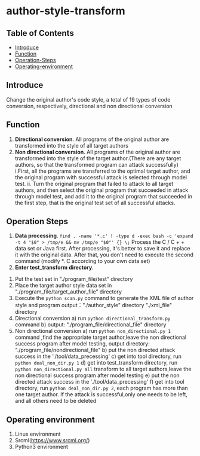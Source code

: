 # author-style-transform
## Table of Contents

- [Introduce](#introduce)
- [Function](#function)
- [Operation-Steps](#operation-steps)
- [Operating-environment](#operating-environment)

## Introduce

Change the original author's code style, a total of 19 types of code conversion, respectively, directional and non directional conversion

## Function
1. **Directional conversion**. All programs of the original author are transformed into the style of all target authors
2. **Non directional conversion**. All programs of the original author are transformed into the style of the target author.(There are any target authors, so that the transformed program can attack successfully)  
   i.First, all the programs are transferred to the optimal target author, and the original program with successful attack is selected through model test.
   ii. Turn the original program that failed to attack to all target authors, and then select the original program that succeeded in attack through model test, and add it to the original program that succeeded in the first step, that is the original test set of all successful attacks.

## Operation Steps
1. **Data processing**. `find . -name '*.c' ! -type d -exec bash -c 'expand -t 4 "$0" > /tmp/e && mv /tmp/e "$0"' {} \;` Process the C / C + + data set or Java first. After processing, it's better to save it and replace it with the original data. After that, you don't need to execute the second command (modify *. C according to your own data set)
2. **Enter test_transform directory**.
1) Put the test set in "./program_file/test" directory
2) Place the target author style data set in "./program_file/target_author_file” directory
3) Execute the `python scan.py` command to generate the XML file of author style and program
   output："./author_style" directory
		     "./xml_file" directory
4) Directional conversion
   a)	run `python directional_transform.py` command
   b)	output: "./program_file/directional_file" directory
5) Non directional conversion
   a)	run `python non_directional.py 1` command ,find the appropriate target author,leave the non directional success program after model testing, output directory: "./program_file/nondirectional_file"
   b)	put the non directed attack success in the './tool/data_precessing'
   c)	get into tool directory, run `python deal_non_dir.py 1`
   d)	get into test_transform directory, run `python non_directional.py all` transform to all target authors,leave the non directional success program after model testing
   e)	put the non directed attack success in the './tool/data_precessing'
   f)	get into tool directory, run `python deal_non_dir.py 2`, each program has more than one target author. If the attack is
successful,only one needs to be left, and all others need to be deleted

## Operating environment
1.	Linux environment
2.	Srcml(https://www.srcml.org/)
3.	Python3 environment

